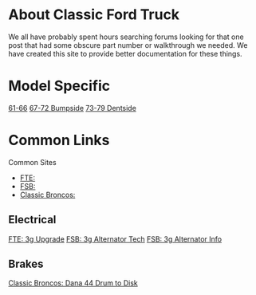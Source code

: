 <!-- TITLE: Classic Ford Truck -->
<!-- SUBTITLE: A site for documenting for clasic ford trucks -->

# About Classic Ford Truck
We all have probably spent hours searching forums looking for that one post that had some obscure part number or walkthrough we needed. We have created this site to provide better documentation for these things. 

# Model Specific
[61-66](/61-66)
[67-72 Bumpside](/67-72-bumpside)
[73-79 Dentside](/73-79-dentside)

# Common Links
Common Sites
* [FTE:](https://www.ford-trucks.com)
* [FSB:](https://www.fullsizedbronco.com)
* [Classic Broncos:](http://classicbroncos.com)
## Electrical
[FTE: 3g Upgrade](https://www.ford-trucks.com/forums/942250-just-did-a-3g-upgrade.html)
[FSB: 3g Alternator Tech](http://www.fullsizebronco.com/forum/23-technical-write-ups/7478-3g-alternator-tech.html)
[FSB: 3g Alternator Info](http://fullsizebronco.com/forum/7-1980-96-bronco-tech/55169-3g-interchange-facts-if-youre-thinking-3g-read-here-4.html)

## Brakes
[Classic Broncos: Dana 44 Drum to Disk](http://classicbroncos.com/disc-f150.shtml)